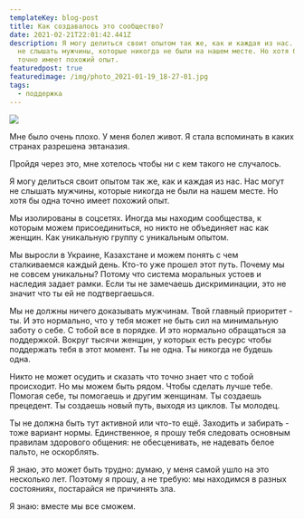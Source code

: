 ```yaml
---
templateKey: blog-post
title: Как создавалось это сообщество?
date: 2021-02-21T22:01:42.441Z
description: Я могу делиться своит опытом так же, как и каждая из нас. Нас могут
  не слышать мужчины, которые никогда не были на нашем месте. Но хотя бы одна
  точно имеет похожий опыт.
featuredpost: true
featuredimage: /img/photo_2021-01-19_18-27-01.jpg
tags:
  - поддержка
---
```

![](/img/photo_2021-01-19_18-27-01.jpg)

Мне было очень плохо. У меня болел живот. Я стала вспоминать в каких странах разрешена эвтаназия. 

Пройдя через это, мне хотелось чтобы ни с кем такого не случалось. 

Я могу делиться своит опытом так же, как и каждая из нас. Нас могут не слышать мужчины, которые никогда не были на нашем месте. Но хотя бы одна точно имеет похожий опыт.

Мы изолированы в соцсетях. Иногда мы находим сообщества, к которым можем присоединиться, но никто не объединяет нас как женщин. Как уникальную группу с уникальным опытом. 

Мы выросли в Украине, Казахстане и можем понять с чем сталкиваемся каждый день. Кто-то уже прошел этот путь. Почему мы не совсем уникальны? Потому что система моральных устоев и наследия задает рамки. Если ты не замечаешь дискриминации, это не значит что ты ей не подтвергаешься.

Мы не должны ничего доказывать мужчинам. Твой главный приоритет - ты. И это нормально, что у тебя может не быть сил на минимальную заботу о себе. С тобой все в порядке. И это нормально обращаться за поддержкой. Вокруг тысячи женщин, у которых есть ресурс чтобы поддержать тебя в этот момент. Ты не одна. Ты никогда не будешь одна.

Никто не может осудить и сказать что точно знает что с тобой происходит. Но мы можем быть рядом. Чтобы сделать лучше тебе. Помогая себе, ты помогаешь и другим женщинам. Ты создаешь прецедент. Ты создаешь новый путь, выходя из циклов. Ты молодец. 

Ты не должна быть тут активной или что-то ещё. Заходить и забирать - тоже вариант нормы. Единственное, я прошу тебя следовать основным правилам здорового общения: не обесценивать, не надевать белое пальто, не оскорблять. 

Я знаю, это может быть трудно: думаю, у меня самой ушло на это несколько лет. Поэтому я прошу, а не требую: мы находимся в разных состояниях, постарайся не причинять зла. 

Я знаю: вместе мы все сможем.